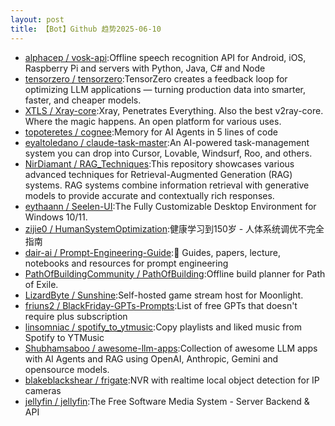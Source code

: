 ```yaml
---
layout: post
title: 【Bot】Github 趋势2025-06-10
---
```


* [alphacep / vosk-api](https://github.com/alphacep/vosk-api):Offline speech recognition API for Android, iOS, Raspberry Pi and servers with Python, Java, C# and Node
* [tensorzero / tensorzero](https://github.com/tensorzero/tensorzero):TensorZero creates a feedback loop for optimizing LLM applications — turning production data into smarter, faster, and cheaper models.
* [XTLS / Xray-core](https://github.com/XTLS/Xray-core):Xray, Penetrates Everything. Also the best v2ray-core. Where the magic happens. An open platform for various uses.
* [topoteretes / cognee](https://github.com/topoteretes/cognee):Memory for AI Agents in 5 lines of code
* [eyaltoledano / claude-task-master](https://github.com/eyaltoledano/claude-task-master):An AI-powered task-management system you can drop into Cursor, Lovable, Windsurf, Roo, and others.
* [NirDiamant / RAG_Techniques](https://github.com/NirDiamant/RAG_Techniques):This repository showcases various advanced techniques for Retrieval-Augmented Generation (RAG) systems. RAG systems combine information retrieval with generative models to provide accurate and contextually rich responses.
* [eythaann / Seelen-UI](https://github.com/eythaann/Seelen-UI):The Fully Customizable Desktop Environment for Windows 10/11.
* [zijie0 / HumanSystemOptimization](https://github.com/zijie0/HumanSystemOptimization):健康学习到150岁 - 人体系统调优不完全指南
* [dair-ai / Prompt-Engineering-Guide](https://github.com/dair-ai/Prompt-Engineering-Guide):🐙 Guides, papers, lecture, notebooks and resources for prompt engineering
* [PathOfBuildingCommunity / PathOfBuilding](https://github.com/PathOfBuildingCommunity/PathOfBuilding):Offline build planner for Path of Exile.
* [LizardByte / Sunshine](https://github.com/LizardByte/Sunshine):Self-hosted game stream host for Moonlight.
* [friuns2 / BlackFriday-GPTs-Prompts](https://github.com/friuns2/BlackFriday-GPTs-Prompts):List of free GPTs that doesn't require plus subscription
* [linsomniac / spotify_to_ytmusic](https://github.com/linsomniac/spotify_to_ytmusic):Copy playlists and liked music from Spotify to YTMusic
* [Shubhamsaboo / awesome-llm-apps](https://github.com/Shubhamsaboo/awesome-llm-apps):Collection of awesome LLM apps with AI Agents and RAG using OpenAI, Anthropic, Gemini and opensource models.
* [blakeblackshear / frigate](https://github.com/blakeblackshear/frigate):NVR with realtime local object detection for IP cameras
* [jellyfin / jellyfin](https://github.com/jellyfin/jellyfin):The Free Software Media System - Server Backend & API
